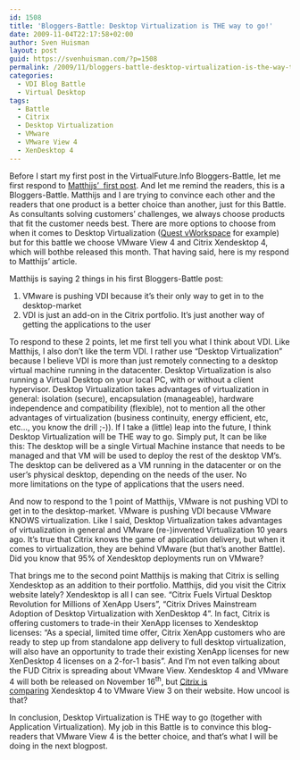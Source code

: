 ```yaml
---
id: 1508
title: 'Bloggers-Battle: Desktop Virtualization is THE way to go!'
date: 2009-11-04T22:17:58+02:00
author: Sven Huisman
layout: post
guid: https://svenhuisman.com/?p=1508
permalink: /2009/11/bloggers-battle-desktop-virtualization-is-the-way-to-go/
categories:
  - VDI Blog Battle
  - Virtual Desktop
tags:
  - Battle
  - Citrix
  - Desktop Virtualization
  - VMware
  - VMware View 4
  - XenDesktop 4
---
```

Before I start my first post in the VirtualFuture.Info Bloggers-Battle, let me first respond to <a title="Bloggers-Battle post 1" href="https://svenhuisman.com/2009/11/vdi-blog-battle-part-1-citrix-xendesktop-4-introduction/" target="_blank">Matthijs’  first post</a>. And let me remind the readers, this is a Bloggers-Battle. Matthijs and I are trying to convince each other and the readers that one product is a better choice than another, just for this Battle. As consultants solving customers’ challenges, we always choose products that fit the customer needs best. There are more options to choose from when it comes to Desktop Virtualization (<a title="Quest vWorkspace" href="http://www.vworkspace.com/" target="_blank">Quest vWorkspace</a> for example) but for this battle we choose VMware View 4 and Citrix Xendesktop 4, which will bothbe released this month. That having said, here is my respond to Matthijs’ article.<!--more-->

Matthijs is saying 2 things in his first Bloggers-Battle post:

  1. VMware is pushing VDI because it’s their only way to get in to the desktop-market
  2. VDI is just an add-on in the Citrix portfolio. It’s just another way of getting the applications to the user

To respond to these 2 points, let me first tell you what I think about VDI. Like Matthijs, I also don’t like the term VDI. I rather use “Desktop Virtualization” because I believe VDI is more than just remotely connecting to a desktop virtual machine running in the datacenter. Desktop Virtualization is also running a Virtual Desktop on your local PC, with or without a client hypervisor. Desktop Virtualization takes advantages of virtualization in general: isolation (secure), encapsulation (manageable), hardware independence and compatibility (flexible), not to mention all the other advantages of virtualization (business continuity, energy efficient, etc, etc…, you know the drill ;-)). If I take a (little) leap into the future, I think Desktop Virtualization will be THE way to go. Simply put, It can be like this: The desktop will be a single Virtual Machine instance that needs to be managed and that VM will be used to deploy the rest of the desktop VM’s. The desktop can be delivered as a VM running in the datacenter or on the user’s physical desktop, depending on the needs of the user. No more limitations on the type of applications that the users need. 

And now to respond to the 1 point of Matthijs, VMware is not pushing VDI to get in to the desktop-market. VMware is pushing VDI because VMware KNOWS virtualization. Like I said, Desktop Virtualization takes advantages of virtualization in general and VMware (re-)invented Virtualization 10 years ago. It’s true that Citrix knows the game of application delivery, but when it comes to virtualization, they are behind VMware (but that’s another Battle). Did you know that 95% of Xendesktop deployments run on VMware?

That brings me to the second point Matthijs is making that Citrix is selling Xendesktop as an addition to their portfolio. Matthijs, did you visit the Citrix website lately? Xendesktop is all I can see. “Citrix Fuels Virtual Desktop Revolution for Millions of XenApp Users”, “Citrix Drives Mainstream Adoption of Desktop Virtualization with XenDesktop 4”. In fact, Citrix is offering customers to trade-in their XenApp licenses to Xendesktop licenses: “As a special, limited time offer, Citrix XenApp customers who are ready to step up from standalone app delivery to full desktop virtualization, will also have an opportunity to trade their existing XenApp licenses for new XenDesktop 4 licenses on a 2-for-1 basis”. And I’m not even talking about the FUD Citrix is spreading about VMware View. Xendesktop 4 and VMware 4 will both be released on November 16<sup>th</sup>, but <a title="Dare to compare" href="http://www.citrix.com/xendesktop/daretocompare" target="_blank">Citrix is comparing</a> Xendesktop 4 to VMware View 3 on their website. How uncool is that?

In conclusion, Desktop Virtualization is THE way to go (together with Application Virtualization). My job in this Battle is to convince this blog-readers that VMware View 4 is the better choice, and that’s what I will be doing in the next blogpost.